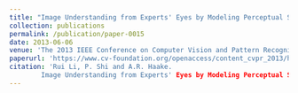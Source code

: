 ```yaml
---
title: "Image Understanding from Experts' Eyes by Modeling Perceptual Skills of Diagnostic Reasoning Processes"
collection: publications
permalink: /publication/paper-0015
date: 2013-06-06
venue: 'The 2013 IEEE Conference on Computer Vision and Pattern Recognition (CVPR 2013)'
paperurl: 'https://www.cv-foundation.org/openaccess/content_cvpr_2013/html/Li_Image_Understanding_from_2013_CVPR_paper.html'
citation: 'Rui Li, P. Shi and A.R. Haake.
        Image Understanding from Experts' Eyes by Modeling Perceptual Skills of Diagnostic Reasoning Processes. In: Proceedings of 2013 IEEE Conference on Computer Vision and Pattern Recognition (CVPR 2013), 2187--2194, June 2013.'
---
```




